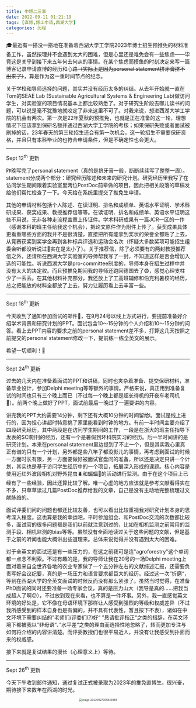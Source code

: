 ```yaml
---
title: 申博二三事
date: 2022-09-11 01:21:19
tags: [直博,博士申请,西湖大学]
categories: 历程
---
```


:mortar_board:最近有一搭没一搭地在准备着西湖大学工学院2023年博士招生预推免的材料准备工作，虽然按理并不会遇到太大的困难，但是心里还是难免会有一些焦虑——毕竟这是关乎到接下来五年何去何从的事情。在某个焦虑而摸鱼的时刻决定来写一篇博客记录申请直博的经历和心路<s>（实际上是因为personal statement挤牙膏挤不出来了）</s>，算是作为这一重时间节点的纪念。<!--more-->

关于学校和导师选择的问题，其实并没有经历太多的纠结。从去年开始就一直在Tom的SEAE Lab (Sustainable Agricultural Systems & Engineering Lab)做访问学生，对实验室的项目情况基本上都比较熟悉了。对于研究生阶段去哪儿读书的问题，可以说是毫不犹豫地就咬定了非来这里不可了。对我来说，想进西湖大学工学院的机会有两次。第一次是22年夏秋的预推免，也就是正在准备的这一轮，理想情况下应该拿到保研名额并通过西湖大学工学院的考核；如果保研失败或者面试被刷掉的话，23年春天的第三轮招生还会有第一次机会，这一轮招生不需要保研资格，并且只有本科毕业的也符合申请条件，但是不确定性也会更大。

---

Sept 12<sup>th</sup> 更新

昨晚写完了personal statement（真的是挤牙膏一般，断断续续写了整整一周）。statement分成两个部分：研究经历陈述和未来的研究计划。研究经历里我写了在访问学生期间跟着实验室里两位PostDoc前辈做的项目，因此把相关段落的草稿发给他们帮忙检查了一下。今天给在系统里提交了推免生申请。

其他的申请材料包括个人陈述、在读证明、排名和成绩单、英语水平证明、学术科研成果、获奖成果、教授推荐信等等。在读证明、排名和成绩单、英语水平证明这些不用说，无非各种走流程盖章上传证件。学术科研成果有一篇JCR一区的一作（感谢本科的班主任给我这个机会），把论文原件作为附件上传了。获奖成果具体更看重哪些方面的我并不是很清楚，直接把所有能拿到奖状的荣誉全都贴了上去，从竞赛获奖到奖学金再到各种标兵评选和运动会名次（怀疑大多数奖项可能招生组委会听都没听说过:rofl:实在是太小了）。关于推荐信，除了必须要有的两封教授推荐信之外，还请所在西湖大学实验室的导师帮我写了一封，不知道这样是否会增加入选的可能性。听说西湖大学是pro-committee制度的，导师本身在招生过程中并没有太大的决定权。而且预推免期间我的导师还跑回德国去了:fearful:，感觉心理支柱少了一丢丢。在其他材料补充部分，我还放上了工高班辅修和伯克利暑校的经历，总之把能放的材料全都放了上去，努力让履历看上去丰富一些。

---

Sept 18<sup>th</sup> 更新

今天收到了通知参加面试的邮件:incoming_envelope:，在9月24号以线上方式进行，要提前准备好介绍学术背景和研究计划的PPT。面试包含10～15分钟的个人介绍和10～15分钟的问答。看上去PPT内容的要求之前的personal statement差不多，打算这几天按照之前提交的personal statement修改一下，提前练一练全英文的展示。

希望一切顺利！:pray:

---

Sept 24<sup>th</sup> 更新

过去的几天内在准备着面试的PPT和讲稿，同时也夹杂着准备、提交保研材料，准备毕业设计，参加Delphi meeting等等额外的事情。严格来说，真正用到准备复试的时间也只有三个晚上而已（不过每一个晚上都是超长待机的开夜车老司机:rofl:）。前两个晚上做好了PPT，面试前最后一晚过了一遍要讲的内容。

讲完我的PPT大约需要14分钟，剩下还有大概10分钟的时间留给i。面试是线上进行的，因为担心讲超时特意挑了家里能看到时钟的地方。有前一半时间主要介绍了四段研究经历，其中两段是在访问学生期间的工作，一段是在浙大的班主任指导下发表的SCI期刊的经历，还有一个是暑假到环科院实习的经历。后一半时间讲的是研究计划。本来在personal statement里边提到了不止一个，但是其实我心里真正有谱的只有一个计划，另外都是些八竿子都没影儿的事情，再考虑到面试的时候一方面时长有限，另一方面要做好被面试官盘问的准备，所以还是决定只讲一个计划，其实也是基于访问学生经历中的一个项目，拓展深入形成的课题。核心内容是使用近红外波段相机对野外昆虫:beetle:和蝙蝠:bat:的活动进行监测。由于在这个项目上已经有了一些经验，因此还算比较了解。唯一心虚的地方应该就是参考文献看得实在不多，只草草读过几篇PostDoc推荐给我的文章，自己是没有主动地完整梳理过文献脉络的。

面试评委们问的问题也都还比较友善，也可以看出比较重视我对研究计划本身的思考深入程度。这也算是我的幸运吧，平时参加组会、和PostDoc交流的次数都比较多，面试官的很多问题都是我们以前就注意到过的，比如在相机监测之前常用的监测手段、相机监测的bias等等。虽然没有全面地读过关于这些问题的文献，但是基于之前的听闻也能大概讲出些道理来。总体来说觉得并没有遇到太大的困难。

对于全英文的面试还是有一些压力的，在这之前我可是连"agroforestry"这个单词都一点念不利索。不过有趣的是，我的导师让我在20号的一场Delphi meeting上面对着来自全世界各地的农业专家做了一个五分钟左右的文献综述汇报，还需要负责写好会议纪要，真的是一场压力和语言要求都巨大的经历。经过这一次”折磨“，等到在西湖大学的全英文面试的时候反而没有那么紧张了。虽然当时觉得，在准备PhD面试的同时还要准备一场专家会议，真的是压力山大（我导是真的……把我当成超人了啊:confused:），不过放到现在来看，也不算是一件坏事。另外，我一直感觉英文环境的好处是，它不像在母语环境下那样让人感受到强烈的等级和权威差异（不过我所感受到的样本自身也是有偏的，并不具有代表性，暂且按下不表），诸如在中文环境下需要纠结的”老师们/评委们(?)好“ ”恳请批评指正“之类的措辞，在英文环境下都被我以”非母语“、”水平差“之类的理由而选择性地忽略了，转而更加专注与如何将介绍的内容讲清楚。而评委教授们也很平易近人，并没有让我感受到扑面而来的权威感。

接下来就是复试结果的漫长（心理意义上）等待。

---

Sept 26<sup>th</sup> 更新

今天下午收到邮件通知，通过复试正式被录取为2023年的推免直博生。很兴奋，期待接下来数年在西湖的时光。

<center>

<img src="/images/image-20220927005849358.png" alt="image-20220927005849358" style="zoom: 50%;" />

</center>
